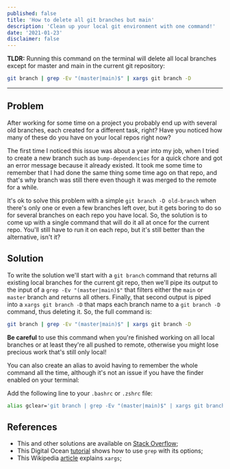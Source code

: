 ```yaml
---
published: false
title: 'How to delete all git branches but main'
description: 'Clean up your local git environment with one command!'
date: '2021-01-23'
disclaimer: false
---
```


**TLDR:** Running this command on the terminal will delete all local branches except for master and main in the current git repository:
```bash
git branch | grep -Ev "(master|main)$" | xargs git branch -D
```

---

## Problem

After working for some time on a project you probably end up with several old branches, each created for a different task, right? Have you noticed how many of these do you have on your local repos right now?

The first time I noticed this issue was about a year into my job, when I tried to create a new branch such as `bump-dependencies` for a quick chore and got an error message because it already existed. It took me some time to remember that I had done the same thing some time ago on that repo, and that's why branch was still there even though it was merged to the remote for a while.

It's ok to solve this problem with a simple `git branch -D old-branch` when there's only one or even a few branches left over, but it gets boring to do so for several branches on each repo you have local. So, the solution is to come up with a single command that will do it all at once for the current repo. You'll still have to run it on each repo, but it's still better than the alternative, isn't it?

## Solution

To write the solution we'll start with a `git branch` command that returns all existing local branches for the current git repo, then we'll pipe its output to the input of a `grep -Ev "(master|main)$"` that filters either the `main` or `master` branch and returns all others. Finally, that second output is piped into a `xargs git branch -D` that maps each branch name to a `git branch -D` command, thus deleting it. So, the full command is:

```bash
git branch | grep -Ev "(master|main)$" | xargs git branch -D
```

**Be careful** to use this command when you're finished working on all local branches or at least they're all pushed to remote, otherwise you might lose precious work that's still only local!

You can also create an alias to avoid having to remember the whole command all the time, although it's not an issue if you have the finder enabled on your terminal:

Add the following line to your `.bashrc` or `.zshrc` file:
```bash
alias gclear='git branch | grep -Ev "(master|main)$" | xargs git branch -D'
```

## References

- This and other solutions are available on <a target="_blank" rel="noopener" href="https://stackoverflow.com/questions/10610327/delete-all-local-git-branches">Stack Overflow</a>;
- This Digital Ocean <a target="_blank" rel="noopener" href="https://www.digitalocean.com/community/tutorials/using-grep-regular-expressions-to-search-for-text-patterns-in-linux">tutorial</a> shows how to use `grep` with its options;
- This Wikipedia <a target="_blank" rel="noopener" href="https://en.wikipedia.org/wiki/Xargs">article</a> explains `xargs`;



